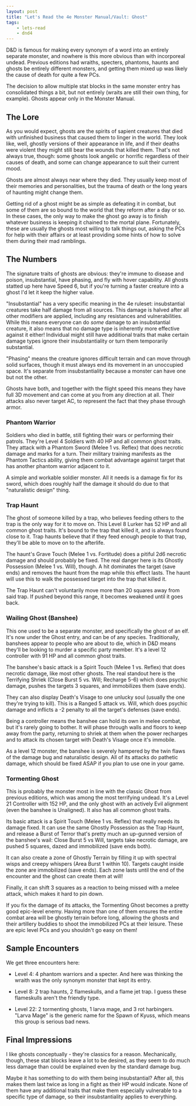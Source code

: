 ```yaml
---
layout: post
title: "Let's Read the 4e Monster Manual/Vault: Ghost"
tags:
    - lets-read
    - dnd4
---
```


D&D is famous for making every synonym of a word into an entirely separate
monster, and nowhere is this more obvious than with incorporeal undead. Previous
editions had wraiths, specters, phantoms, haunts and ghosts be entirely
different monsters, and getting them mixed up was likely the cause of death for
quite a few PCs.

The decision to allow multiple stat blocks in the same monster entry has
consolidated things a bit, but not entirely (wraits are still their own
thing, for example). Ghosts appear only in the Monster Manual.

## The Lore

As you would expect, ghosts are the spirits of sapient creatures that died with
unfinished business that caused them to linger in the world. They look like,
well, ghostly versions of their appearance in life, and if their deaths were
violent they might still bear the wounds that killed them. That's not always
true, though: some ghosts look angelic or horrific regardless of their causes of
death, and some can change appearance to suit their current mood.

Ghosts are almost always near where they died. They usually keep most of their
memories and personalities, but the trauma of death or the long years of
haunting might change them.

Getting rid of a ghost might be as simple as defeating it in combat, but some of
them are so bound to the world that they reform after a day or so. In these
cases, the only way to make the ghost go away is to finish whatever business is
keeping it chained to the mortal plane. Fortunately, these are usually the
ghosts most willing to talk things out, asking the PCs for help with their
affairs or at least providing some hints of how to solve them during their mad
ramblings.

## The Numbers

The signature traits of ghosts are obvious: they're immune to disease and
poison, insubstantial, have phasing, and fly with hover capability. All ghosts
statted up here have Speed 6, but if you're turning a faster creature into a
ghost I'd let it keep the higher value.

"Insubstantial" has a very specific meaning in the 4e ruleset: insubstantial
creatures take half damage from all sources. This damage is halved after all
other modifiers are applied, including any resistances and
vulnerabilities. While this means everyone can do _some_ damage to an
insubstantial creature, it also means that no damage type is inherently more
effective against it either! Individual might still have additional traits that
make certain damage types ignore their insubstantiality or turn them temporarily
substantial.

"Phasing" means the creature ignores difficult terrain and can move through
solid surfaces, though it must always end its movement in an unoccupied
space. It's separate from insubstantiality because a monster can have one but
not the other.

Ghosts have both, and together with the flight speed this means they have full
3D movement and can come at you from any direction at all. Their attacks also
never target AC, to represent the fact that they phase through armor.

### Phantom Warrior

Soldiers who died in battle, still fighting their wars or performing their
patrols. They're Level 4 Soldiers with 40 HP and all common ghost traits. They
attack with a Phantom Sword (Melee 1 vs. Reflex) that does necrotic damage and
marks for a turn. Their military training manifests as the Phantom Tactics
ability, giving them combat advantage against target that has another phantom
warrior adjacent to it.

A simple and workable soldier monster. All it needs is a damage fix for its
sword, which does roughly half the damage it should do due to that "naturalistic
design" thing.

### Trap Haunt

The ghost of someone killed by a trap, who believes feeding others to the trap
is the only way for it to move on. This Level 8 Lurker has 52 HP and all common
ghost traits. It's bound to the trap that killed it, and is always found close
to it. Trap haunts believe that if they feed enough people to that trap, they'll
be able to move on to the afterlife.

The haunt's Grave Touch (Melee 1 vs. Fortitude) does a pitiful 2d6 necrotic
damage and should probably be fixed. The real danger here is its Ghostly
Possession (Melee 1 vs. Will), though. A hit dominates the target (save ends)
and removes the haunt from the map while this effect lasts. The haunt will use
this to walk the possessed target into the trap that killed it.

The Trap Haunt can't voluntarily move more than 20 squares away from said
trap. If pushed beyond this range, it becomes weakened until it goes back.

### Wailing Ghost (Banshee)

This one used to be a separate monster, and specifically the ghost of an
elf. It's now under the Ghost entry, and can be of any species. Traditionally,
banshees appear to people who are about to die, which in D&D means they'll be
looking to murder a specific party member. It's a level 12 controller with 91 HP
and all common ghost traits.

The banshee's basic attack is a Spirit Touch (Melee 1 vs. Reflex) that does
necrotic damage, like most other ghosts. The real standout here is the
Terrifying Shriek (Close Burst 5 vs. Will; Recharge 5-6) which does psychic
damage, pushes the targets 3 squares, and immobilizes them (save ends).

They can also display Death's Visage to one unlucky soul (usually the one
they're trying to kill). This is a Ranged 5 attack vs. Will, which does psychic
damage and inflicts a -2 penalty to all the target's defenses (save ends).

Being a controller means the banshee can hold its own in melee combat, but it's
rarely going to bother. It will phase through walls and floors to keep away
from the party, returning to shriek at them when the power recharges and to
attack its chosen target with Death's Visage once it's immobile.

As a level 12 monster, the banshee is severely hampered by the twin flaws of the
damage bug and naturalistic design. All of its attacks do pathetic damage, which
should be fixed ASAP if you plan to use one in your game.

### Tormenting Ghost

This is probably the monster most in line with the classic Ghost from previous
editions, which was among the most terrifying undead. It's a Level 21 Controller
with 152 HP, and the only ghost with an actively Evil alignment (even the
banshee is Unaligned). It also has all common ghost traits.

Its basic attack is a Spirit Touch (Melee 1 vs. Reflex) that really needs its
damage fixed. It can use the same Ghostly Possession as the Trap Haunt, and
release a Burst of Terror that's pretty much an up-gunned version of the
banshee's wail: Close Burst 5 vs Will, targets take necrotic damage, are pushed
5 squares, dazed and immobilized (save ends both).

It can also create a zone of Ghostly Terrain by filling it up with spectral
wisps and creepy whispers (Area Burst 1 within 10). Targets caught inside the
zone are immobilized (save ends). Each zone lasts until the end of the encounter
and the ghost can create them at will!

Finally, it can shift 3 squares as a reaction to being missed with a melee
attack, which makes it hard to pin down.

If you fix the damage of its attacks, the Tormenting Ghost becomes a pretty good
epic-level enemy. Having more than one of them ensures the entire combat area
will be ghostly terrain before long, allowing the ghosts and their artillery
buddies to shoot the immobilized PCs at their leisure. These are epic level PCs
and you shouldn't go easy on them!

## Sample Encounters

We get three encounters here:

- Level 4: 4 phantom warriors and a specter. And here was thinking the wraith
  was the only synonym monster that kept its entry.

- Level 8: 2 trap haunts, 2 flameskulls, and a flame jet trap. I guess these
  flameskulls aren't the friendly type.

- Level 22: 2 tormenting ghosts, 1 larva mage, and 3 rot harbingers. "Larva
  Mage" is the generic name for the Spawn of Kyuss, which means this group is
  serious bad news.

## Final Impressions

I like ghosts conceptually - they're classics for a reason. Mechanically,
though, these stat blocks leave a lot to be desired, as they seem to do much
less damage than could be explained even by the standard damage bug.

Maybe it has something to do with them being insubstantial? After all, this
makes them last twice as long in a fight as their HP would indicate. None of
them have any additional traits that make them especially vulnerable to a
specific type of damage, so their insubstantiality applies to everything.
